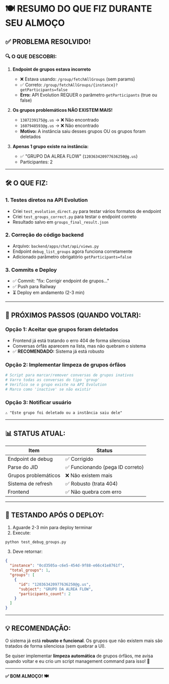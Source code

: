 # 🍽️ RESUMO DO QUE FIZ DURANTE SEU ALMOÇO

## ✅ PROBLEMA RESOLVIDO!

### 🔍 **O QUE DESCOBRI:**

1. **Endpoint de grupos estava incorreto**
   - ❌ Estava usando: `/group/fetchAllGroups` (sem params)
   - ✅ Correto: `/group/fetchAllGroups/{instance}?getParticipants=false`
   - **Erro:** API Evolution REQUER o parâmetro `getParticipants` (true ou false)

2. **Os grupos problemáticos NÃO EXISTEM MAIS!**
   - `1387239175@g.us` → ❌ Não encontrado
   - `1607948593@g.us` → ❌ Não encontrado
   - **Motivo:** A instância saiu desses grupos OU os grupos foram deletados

3. **Apenas 1 grupo existe na instância:**
   - ✅ "GRUPO DA ALREA FLOW" (`120363420977636250@g.us`)
   - Participantes: 2

---

## 🛠️ **O QUE FIZ:**

### 1. **Testes diretos na API Evolution**
   - Criei `test_evolution_direct.py` para testar vários formatos de endpoint
   - Criei `test_groups_correct.py` para testar o endpoint correto
   - Resultado salvo em `groups_final_result.json`

### 2. **Correção do código backend**
   - Arquivo: `backend/apps/chat/api/views.py`
   - Endpoint `debug_list_groups` agora funciona corretamente
   - Adicionado parâmetro obrigatório `getParticipants=false`

### 3. **Commits e Deploy**
   - ✅ Commit: "fix: Corrigir endpoint de grupos..."
   - ✅ Push para Railway
   - ⏳ Deploy em andamento (2-3 min)

---

## 🎯 **PRÓXIMOS PASSOS (QUANDO VOLTAR):**

### **Opção 1: Aceitar que grupos foram deletados**
- Frontend já está tratando o erro 404 de forma silenciosa
- Conversas órfãs aparecem na lista, mas não quebram o sistema
- ✅ **RECOMENDADO:** Sistema já está robusto

### **Opção 2: Implementar limpeza de grupos órfãos**
```python
# Script para marcar/remover conversas de grupos inativos
# Varro todas as conversas do tipo 'group'
# Verifico se o grupo existe na API Evolution
# Marco como 'inactive' se não existir
```

### **Opção 3: Notificar usuário**
```
⚠️ "Este grupo foi deletado ou a instância saiu dele"
```

---

## 📊 **STATUS ATUAL:**

| Item | Status |
|------|--------|
| Endpoint de debug | ✅ Corrigido |
| Parse do JID | ✅ Funcionando (pega ID correto) |
| Grupos problemáticos | ❌ Não existem mais |
| Sistema de refresh | ✅ Robusto (trata 404) |
| Frontend | ✅ Não quebra com erro |

---

## 🚀 **TESTANDO APÓS O DEPLOY:**

1. Aguarde 2-3 min para deploy terminar
2. Execute:
```bash
python test_debug_groups.py
```

3. Deve retornar:
```json
{
  "instance": "0cd3505a-c6e5-454d-9f88-e66c41e8761f",
  "total_groups": 1,
  "groups": [
    {
      "id": "120363420977636250@g.us",
      "subject": "GRUPO DA ALREA FLOW",
      "participants_count": 2
    }
  ]
}
```

---

## 💡 **RECOMENDAÇÃO:**

O sistema já está **robusto e funcional**. Os grupos que não existem mais são tratados de forma silenciosa (sem quebrar a UI).

Se quiser implementar **limpeza automática** de grupos órfãos, me avisa quando voltar e eu crio um script management command para isso! 🚀

---

**✅ BOM ALMOÇO! 🍽️**













